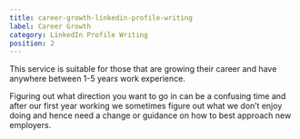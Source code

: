 ```yaml
---
title: career-growth-linkedin-profile-writing
label: Career Growth
category: LinkedIn Profile Writing
position: 2
---
```

This service is suitable for those that are growing their career and have anywhere between 1-5 years work experience.

Figuring out what direction you want to go in can be a confusing time and after our first year working we sometimes figure out what we don’t enjoy doing and hence need a change or guidance on how to best approach new employers.
